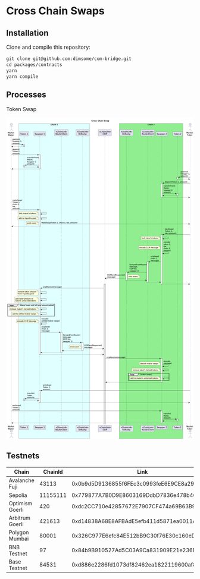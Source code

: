 # Cross Chain Swaps

## Installation

Clone and compile this repository:

```
git clone git@github.com:dimsome/com-bridge.git
cd packages/contracts
yarn
yarn compile
```

## Processes

Token Swap

![Cross Chain Swaps](./docs/processes.png)

## Testnets

| Chain           | ChainId  | Link                                       | CCIP Router                                |
| --------------- | -------- | ------------------------------------------ | ------------------------------------------ |
| Avalanche Fuji  | 43113    | 0x0b9d5D9136855f6FEc3c0993feE6E9CE8a297846 | 0x554472a2720e5e7d5d3c817529aba05eed5f82d8 |
| Sepolia         | 11155111 | 0x779877A7B0D9E8603169DdbD7836e478b4624789 | 0xd0daae2231e9cb96b94c8512223533293c3693bf |
| Optimism Goerli | 420      | 0xdc2CC710e42857672E7907CF474a69B63B93089f | 0xeb52e9ae4a9fb37172978642d4c141ef53876f26 |
| Arbitrum Goerli | 421613   | 0xd14838A68E8AFBAdE5efb411d5871ea0011AFd28 | 0x88E492127709447A5ABEFdaB8788a15B4567589E |
| Polygon Mumbai  | 80001    | 0x326C977E6efc84E512bB9C30f76E30c160eD06FB | 0x70499c328e1e2a3c41108bd3730f6670a44595d1 |
| BNB Testnet     | 97       | 0x84b9B910527Ad5C03A9Ca831909E21e236EA7b06 | 0x9527e2d01a3064ef6b50c1da1c0cc523803bcff2 |
| Base Testnet    | 84531    | 0xd886e2286fd1073df82462ea1822119600af80b6 | 0xa8c0c11bf64af62cdca6f93d3769b88bdd7cb93d |
